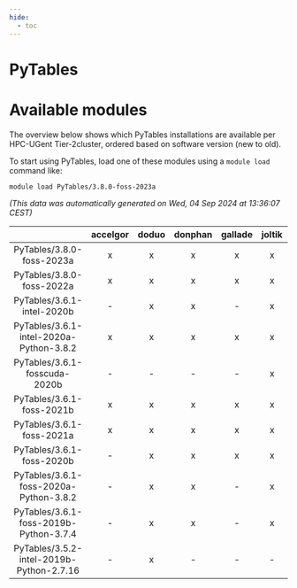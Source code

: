 ```yaml
---
hide:
  - toc
---
```


PyTables
========

# Available modules


The overview below shows which PyTables installations are available per HPC-UGent Tier-2cluster, ordered based on software version (new to old).

To start using PyTables, load one of these modules using a `module load` command like:

```shell
module load PyTables/3.8.0-foss-2023a
```

*(This data was automatically generated on Wed, 04 Sep 2024 at 13:36:07 CEST)*  

| |accelgor|doduo|donphan|gallade|joltik|shinx|skitty|
| :---: | :---: | :---: | :---: | :---: | :---: | :---: | :---: |
|PyTables/3.8.0-foss-2023a|x|x|x|x|x|x|x|
|PyTables/3.8.0-foss-2022a|x|x|x|x|x|-|x|
|PyTables/3.6.1-intel-2020b|-|x|x|-|x|-|x|
|PyTables/3.6.1-intel-2020a-Python-3.8.2|x|x|x|x|x|-|x|
|PyTables/3.6.1-fosscuda-2020b|-|-|-|-|x|-|-|
|PyTables/3.6.1-foss-2021b|x|x|x|x|x|-|x|
|PyTables/3.6.1-foss-2021a|x|x|x|x|x|-|x|
|PyTables/3.6.1-foss-2020b|-|x|x|x|x|-|x|
|PyTables/3.6.1-foss-2020a-Python-3.8.2|-|x|x|-|x|-|x|
|PyTables/3.6.1-foss-2019b-Python-3.7.4|-|x|x|-|x|-|x|
|PyTables/3.5.2-intel-2019b-Python-2.7.16|-|x|-|-|-|-|x|
